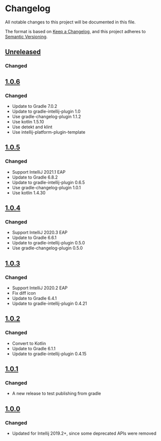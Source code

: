 # Changelog
All notable changes to this project will be documented in this file.

The format is based on [Keep a Changelog](https://keepachangelog.com/en/1.0.0/),
and this project adheres to [Semantic Versioning](https://semver.org/spec/v2.0.0.html).

## [Unreleased]
### Changed

## [1.0.6]
### Changed
- Update to Gradle 7.0.2
- Update to gradle-intellij-plugin 1.0
- Use gradle-changelog-plugin 1.1.2
- Use kotlin 1.5.10
- Use detekt and klint
- Use intellij-platform-plugin-template

## [1.0.5]
### Changed
- Support IntelliJ 2021.1 EAP
- Update to Gradle 6.8.2
- Update to gradle-intellij-plugin 0.6.5
- Use gradle-changelog-plugin 1.0.1
- Use kotlin 1.4.30

## [1.0.4]
### Changed
- Support IntelliJ 2020.3 EAP
- Update to Gradle 6.6.1
- Update to gradle-intellij-plugin 0.5.0
- Use gradle-changelog-plugin  0.5.0

## [1.0.3]
### Changed
- Support IntelliJ 2020.2 EAP
- Fix diff icon
- Update to Gradle 6.4.1
- Update to gradle-intellij-plugin 0.4.21

## [1.0.2]
### Changed
- Convert to Kotlin
- Update to Gradle 6.1.1
- Update to gradle-intellij-plugin 0.4.15

## [1.0.1]
### Changed
- A new release to test publishing from gradle

## [1.0.0]
### Changed
- Updated for Intellij 2019.2+, since some deprecated APIs were removed

[Unreleased]: https://github.com/jbeckers/CompareTabWithEditor2/compare/1.0.6...HEAD
[1.0.6]: https://github.com/jbeckers/CompareTabWithEditor2/compare/1.0.5...1.0.6
[1.0.5]: https://github.com/jbeckers/CompareTabWithEditor2/compare/1.0.4...1.0.5
[1.0.4]: https://github.com/jbeckers/CompareTabWithEditor2/compare/1.0.3...1.0.4
[1.0.3]: https://github.com/jbeckers/CompareTabWithEditor2/compare/1.0.2...1.0.3
[1.0.2]: https://github.com/jbeckers/CompareTabWithEditor2/compare/1.0.1...1.0.2
[1.0.1]: https://github.com/jbeckers/CompareTabWithEditor2/compare/1.0.0...1.0.1
[1.0.0]: https://github.com/jbeckers/CompareTabWithEditor2/releases/tag/1.0.0
